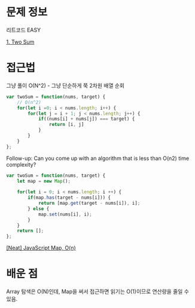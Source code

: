 # 문제 정보
리트코드 EASY

[1. Two Sum](https://leetcode.com/problems/two-sum/)

# 접근법
그냥 풀이 O(N^2) - 그냥 단순하게 쭉 2차원 배열 순회
```javascript
var twoSum = function(nums, target) {
    // O(n^2)
    for(let i =0; i < nums.length; i++) {
        for(let j = i + 1; j < nums.length; j++) {
            if((nums[i] + nums[j]) === target) {
                return [i, j]
            }
        }
    }
};
```
Follow-up: Can you come up with an algorithm that is less than O(n2) time complexity?
```javascript
var twoSum = function(nums, target) {
    let map = new Map();
    
    for(let i = 0; i < nums.length; i ++) {
        if(map.has(target - nums[i])) {
            return [map.get(target - nums[i]), i];
        } else {
            map.set(nums[i], i);
        }
    }
	return [];
};
```
[[Neat] JavaScript Map, O(n)](https://leetcode.com/problems/two-sum/discuss/234005/Neat-JavaScript-Map-O(n))

# 배운 점
Array 탐색은 O(N)인데, Map을 써서 접근하면 읽기는 O(1)이므로 연산량을 줄일 수 있음.
